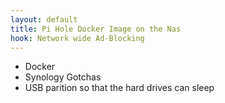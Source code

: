 ```yaml
---
layout: default
title: Pi Hole Docker Image on the Nas
hook: Network wide Ad-Blocking
---
```


* Docker
* Synology Gotchas
* USB parition so that the hard drives can sleep